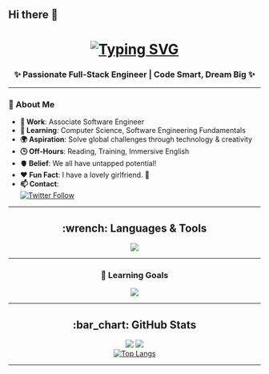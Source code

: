 ## Hi there 👋

<h1 align="center">
  <a href="https://git.io/typing-svg"><img src="https://readme-typing-svg.demolab.com?font=Fira+Code&size=40&pause=800&center=true&vCenter=true&width=700&height=100&lines=This+is+Hiroki+from+🇯🇵;Hello+there+%F0%9F%91%8B;" alt="Typing SVG" />
  </a>
</h1>
<h3 align="center">✨ Passionate Full-Stack Engineer | Code Smart, Dream Big ✨</h3>

---

### 🚀 About Me

- **💼 Work**: Associate Software Engineer  
- **📖 Learning**: Computer Science, Software Engineering Fundamentals  
- **🌍 Aspiration**: Solve global challenges through technology & creativity  
- **🕒 Off-Hours**: Reading, Training, Immersive English  
- **🫀 Belief**: We all have untapped potential!  
- **❤️ Fun Fact**: I have a lovely girlfriend. 👧  
- **📫 Contact**:  
  [![Twitter Follow](https://img.shields.io/twitter/follow/hirokishimizu39?style=social)](https://twitter.com/hirokishimizu39)

---

<h2 align="center">:wrench: Languages & Tools</h2>

<p align="center">
  <a href="https://skillicons.dev">
    <img src="https://skillicons.dev/icons?i=js,ts,react,nextjs,nodejs,rails,ruby,py,php,html,css,postgres,mysql,linux,bash,docker,git,vscode,vim" />
  </a>
</p>

---

<h3 align="center">🚀 Learning Goals</h3>

<p align="center">
  <a href="https://skillicons.dev">
    <img src="https://skillicons.dev/icons?i=go,terraform,aws,gcp,graphql" />
  </a>
</p>

---

<h2 align="center">:bar_chart: GitHub Stats</h2>

<div align="center">
  <img src="https://github-readme-stats.vercel.app/api?username=hirokishimizu39&show_icons=true&theme=tokyonight&hide_border=true&bg_color=1a1b27&title_color=36BCF7&icon_color=36BCF7&text_color=ffffff&ring_color=36BCF7&card_width=320" />
  <img src="https://streak-stats.demolab.com?user=hirokishimizu39&theme=tokyonight&hide_border=true&card_width=320" />
</div>

<div align="center" >
  <a href="https://github.com/hirokishimizu39/github-readme-stats">
    <img src="https://github-readme-stats.vercel.app/api/top-langs/?username=hirokishimizu39&layout=compact&theme=tokyonight&bg_color=1a1b27&title_color=36BCF7&text_color=ffffff&icon_color=36BCF7&hide_border=true&card_width=400&langs_count=6" alt="Top Langs" />
  </a>
</div>

---
